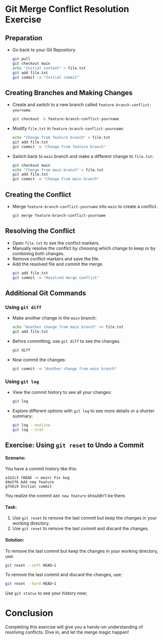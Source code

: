 # Git Merge Conflict Resolution Exercise

## Preparation 
- Go back to your Git Repository.
    ```bash
    git pull
    git checkout main
    echo "Initial content" > file.txt
    git add file.txt
    git commit -m "Initial commit"
    ```

## Creating Branches and Making Changes 
- Create and switch to a new branch called `feature-branch-conflict-yourname`.
    ```bash
    git checkout -b feature-branch-conflict-yourname
    ```
- Modify `file.txt` in `feature-branch-conflict-yourname`:
    ```bash
    echo "Change from feature branch" > file.txt
    git add file.txt
    git commit -m "Change from feature branch"
    ```
- Switch back to `main` branch and make a different change to `file.txt`:
    ```bash
    git checkout main
    echo "Change from main branch" > file.txt
    git add file.txt
    git commit -m "Change from main branch"
    ```

## Creating the Conflict 
- Merge `feature-branch-conflict-yourname` into `main` to create a conflict.
    ```bash
    git merge feature-branch-conflict-yourname
    ```

## Resolving the Conflict 
- Open `file.txt` to see the conflict markers.
- Manually resolve the conflict by choosing which change to keep or by combining both changes.
- Remove conflict markers and save the file.
- Add the resolved file and commit the merge.
    ```bash
    git add file.txt
    git commit -m "Resolved merge conflict"
    ```

## Additional Git Commands

### Using `git diff` 
- Make another change in the `main` branch:
    ```bash
    echo "Another change from main branch" >> file.txt
    git add file.txt
    ```
- Before committing, use `git diff` to see the changes.
    ```bash
    git diff
    ```
- Now commit the changes:
    ```bash
    git commit -m "Another change from main branch"
    ```

### Using `git log`
- View the commit history to see all your changes:
    ```bash
    git log
    ```
- Explore different options with `git log` to see more details or a shorter summary:
    ```bash
    git log --oneline
    git log --stat
    ```


## Exercise: Using `git reset` to Undo a Commit

#### Scenario:
You have a commit history like this:
```
a1b2c3 (HEAD -> main) Fix bug
d4e5f6 Add new feature
g7h8i9 Initial commit
```

You realize the commit `Add new feature` shouldn't be there.

#### Task:
1. Use `git reset` to remove the last commit but keep the changes in your working directory.
2. Use `git reset` to remove the last commit and discard the changes.

#### Solution:
To remove the last commit but keep the changes in your working directory, use:
```bash
git reset --soft HEAD~1
```

To remove the last commit and discard the changes, use:
```bash
git reset --hard HEAD~1
```

Use `git status` to see your history now;



# Conclusion
Completing this exercise will give you a hands-on understanding of resolving conflicts. Dive in, and let the merge magic happen!
